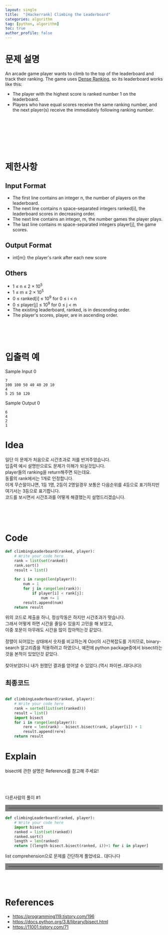 ```yaml
---
layout: single
title:  "[Hackerrank] Climbing the Leaderboard"
categories: algorithm
tag: [python, algorithm]
toc: true
author_profile: false
---
```



# 문제 설명
An arcade game player wants to climb to the top of the leaderboard and track their ranking. The game uses <a href="https://en.wikipedia.org/wiki/Ranking#Dense_ranking_.28.221223.22_ranking.29">Dense Ranking</a>, so its leaderboard works like this:

- The player with the highest score is ranked number 1 on the leaderboard.
- Players who have equal scores receive the same ranking number, and the next player(s) receive the immediately following ranking number.
 



<br/><br/>


<br/><br/><br/>

# 제한사항
<h2>Input Format</h2>

- The first line contains an integer n, the number of players on the leaderboard.
- The next line contains n space-separated integers ranked[i], the leaderboard scores in decreasing order.
- The next line contains an integer, m, the number games the player plays.
- The last line contains m space-separated integers player[j], the game scores.

<h2>Output Format</h2>

- int[m]: the player's rank after each new score

<h2>Others</h2>
<ul>
<li>1 &leq; n &leq; 2 &times; 10<sup>5</li>
<li>1 &leq; m &leq; 2 &times; 10<sup>5</li>
<li>0 &leq; ranked[i] &leq; 10<sup>9</sup> for 0 &leq; i &lt; n</li>
<li>0 &leq; player[j] &leq; 10<sup>9</sup> for 0 &leq; j &lt; m</li>
<li>The existing leaderboard, ranked, is in descending order.</li>
<li>The player's scores, player, are in ascending order.</li>

</ul>

<br/><br/><br/>



# 입출력 예
Sample Input 0
```
7
100 100 50 40 40 20 10
4
5 25 50 120
```
Sample Output 0
```
6
4
2
1
```

# Idea
<p>
일단 이 문제가 처음으로 시간초과로 저를 반겨주었습니다.<br/>
입출력 예시 설명만으로도 문제가 이해가 되실것입니다.<br/>
player들의 ranking을 return해주면 되는데요.<br/>
동률의 rank에서는 1개로 인정합니다.<br/>
이게 무슨말이냐면, 1등 1명, 2등이 2명일경우 보통은 다음순위를 4등으로 표기하지만 여기서는 3등으로 표기합니다.<br/>
코드를 보시면서 시간초과를 어떻게 해결했는지 설명드리겠습니다.

</p>
<br/><br/><br/>

# Code
```python
def climbingLeaderboard(ranked, player):
    # Write your code here
    rank = list(set(ranked))
    rank.sort()
    result = list()
    
    for i in range(len(player)):
        num = 1
        for j in range(len(rank)):
            if player[i] < rank[j]:
                num += 1
        result.append(num)
    return result
```
위의 코드로 제출을 하니, 정상작동은 하지만 시간초과가 떳습니다.</br>
그래서 어떻게 하면 시간을 줄일수 있을지 고민을 해 보았고, </br>
이중 포문이 아무래도 시간을 많이 잡아먹는것 같았다.</br>
</br>
정렬이 되어있는 상태에서 숫자를 비교하는게 O(n)의 시간복잡도를 가지므로,
binary-search 알고리즘을 적용하려고 하였으나, 예전에 python package중에서 bisect라는것을 본적이 있었던것 같았다.</br>
</br>
찾아보았더니 내가 원했던 결과를 얻어낼 수 있었다.(역시 파이썬..대다나다)






## 최종코드
```python

def climbingLeaderboard(ranked, player):
    # Write your code here
    rank = sorted(list(set(ranked)))
    result = list()
    import bisect
    for i in range(len(player)):
        rere = len(rank) - bisect.bisect(rank, player[i]) + 1
        result.append(rere)
    return result

```


# Explain
bisect에 관한 설명은 Reference를 참고해 주세요!




<br/><br/><br/>
다른사람의 풀이 #1
<hr align="left" style="border: solid 10px gray;">

```python
def climbingLeaderboard(ranked, player):
    # Write your code here
    import bisect
    ranked = list(set(ranked))
    ranked.sort()
    length = len(ranked)
    return [(length-bisect.bisect(ranked, i))+1 for i in player]
```
list comprehension으로 문제를 간단하게 풀었네요.. 대다나다

<hr align="left" style="border: solid 10px gray;">
<br/><br/>





# References
<ul>
  <li><a href="https://programming119.tistory.com/196" target="_blank">https://programming119.tistory.com/196</a></li>
  <li><a href="https://docs.python.org/3.8/library/bisect.html" target="_blank">https://docs.python.org/3.8/library/bisect.html</a></li>
  <li><a href="https://11001.tistory.com/71" target="_blank">https://11001.tistory.com/71</a></li>
  
  
  
</ul>

